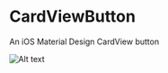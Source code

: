 # CardViewButton
An iOS Material Design CardView button 

![Alt text](http://bildr.no/image/QS9ITzg3.jpeg "CardViewButton example")

